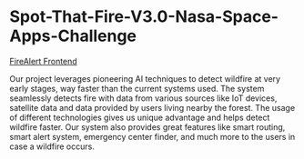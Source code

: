 # Spot-That-Fire-V3.0-Nasa-Space-Apps-Challenge

[FireAlert Frontend](https://forestfires.co/html/index-2.html)

Our project leverages pioneering AI techniques to detect wildfire at very early stages, way faster than the current systems used.
The system seamlessly detects fire with data from various sources like IoT devices, satellite data and data provided by users living nearby the forest. The usage of different technologies gives us unique advantage and helps detect wildfire faster. Our system also provides great features like smart routing, smart alert system, emergency center finder, and much more to the users in case a wildfire occurs.
